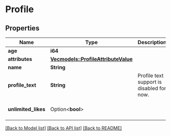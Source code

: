 # Profile

## Properties

Name | Type | Description | Notes
------------ | ------------- | ------------- | -------------
**age** | **i64** |  | 
**attributes** | [**Vec<models::ProfileAttributeValue>**](ProfileAttributeValue.md) |  | 
**name** | **String** |  | 
**profile_text** | **String** | Profile text support is disabled for now. | 
**unlimited_likes** | Option<**bool**> |  | [optional][default to false]

[[Back to Model list]](../README.md#documentation-for-models) [[Back to API list]](../README.md#documentation-for-api-endpoints) [[Back to README]](../README.md)


